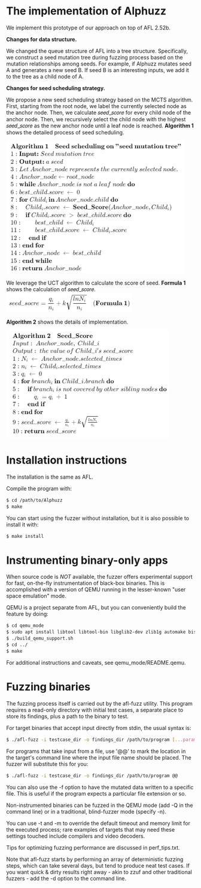 # The implementation of Alphuzz
We implement this prototype of our approach on top of AFL 2.52b. 

**Changes for data structure.** 

We changed the queue structure of AFL into a tree structure. Specifically, we construct a seed mutation tree during fuzzing process based on the mutation relationships among seeds. For example, if Alphuzz mutates seed A and generates a new seed B. If seed B is an interesting inputs, we add it to the tree as a child node of A.

**Changes for seed scheduling strategy.** 

We propose a new seed scheduling strategy based on the MCTS algorithm. First, starting from the root node, we label the currently selected node as the anchor node. Then, we calculate 𝑠𝑒𝑒𝑑_𝑠𝑐𝑜𝑟𝑒 for every child node of the anchor node. Then, we recursively select the child node with the highest 𝑠𝑒𝑒𝑑_𝑠𝑐𝑜𝑟𝑒 as the new anchor node until a leaf node is reached. 
**Algorithm 1** shows the detailed process of seed scheduling. 

![](algorithm1.png)

We leverage the UCT algorithm to calculate the score of seed. **Formula 1** shows the calculation of 𝑠𝑒𝑒𝑑_𝑠𝑐𝑜𝑟𝑒.
![](formula.png)

**Algorithm 2** shows the details of implementation.

![](algorithm2.png)


# Installation instructions

The installation is the same as AFL.

Compile the program with:
```bash
$ cd /path/to/Alphuzz
$ make
```
You can start using the fuzzer without installation, but it is also possible to
install it with:
```bash
$ make install
```

# Instrumenting binary-only apps

When source code is *NOT* available, the fuzzer offers experimental support for
fast, on-the-fly instrumentation of black-box binaries. This is accomplished
with a version of QEMU running in the lesser-known "user space emulation" mode.

QEMU is a project separate from AFL, but you can conveniently build the
feature by doing:

```bash
$ cd qemu_mode
$ sudo apt install libtool libtool-bin libglib2-dev zlib1g automake bison
$ ./build_qemu_support.sh
$ cd ../
$ make
```

For additional instructions and caveats, see qemu_mode/README.qemu.


# Fuzzing binaries


The fuzzing process itself is carried out by the afl-fuzz utility. This program
requires a read-only directory with initial test cases, a separate place to
store its findings, plus a path to the binary to test.

For target binaries that accept input directly from stdin, the usual syntax is:
```bash
$ ./afl-fuzz -i testcase_dir -o findings_dir /path/to/program [...params...]
```
For programs that take input from a file, use '@@' to mark the location in
the target's command line where the input file name should be placed. The
fuzzer will substitute this for you:
```bash
$ ./afl-fuzz -i testcase_dir -o findings_dir /path/to/program @@
```

You can also use the -f option to have the mutated data written to a specific
file. This is useful if the program expects a particular file extension or so.

Non-instrumented binaries can be fuzzed in the QEMU mode (add -Q in the command
line) or in a traditional, blind-fuzzer mode (specify -n).

You can use -t and -m to override the default timeout and memory limit for the
executed process; rare examples of targets that may need these settings touched
include compilers and video decoders.

Tips for optimizing fuzzing performance are discussed in perf_tips.txt.

Note that afl-fuzz starts by performing an array of deterministic fuzzing
steps, which can take several days, but tend to produce neat test cases. If you
want quick & dirty results right away - akin to zzuf and other traditional
fuzzers - add the -d option to the command line.



